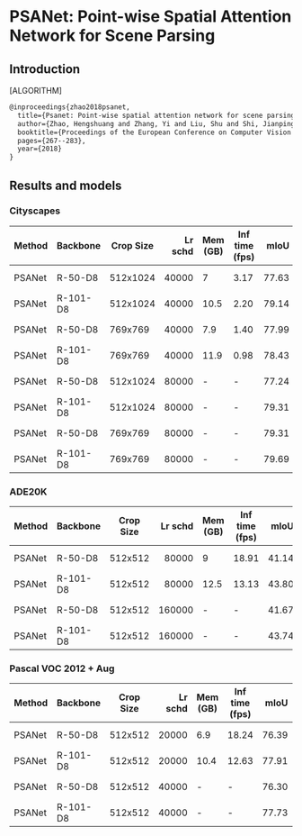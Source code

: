 # PSANet: Point-wise Spatial Attention Network for Scene Parsing

## Introduction

[ALGORITHM]

```latex
@inproceedings{zhao2018psanet,
  title={Psanet: Point-wise spatial attention network for scene parsing},
  author={Zhao, Hengshuang and Zhang, Yi and Liu, Shu and Shi, Jianping and Change Loy, Chen and Lin, Dahua and Jia, Jiaya},
  booktitle={Proceedings of the European Conference on Computer Vision (ECCV)},
  pages={267--283},
  year={2018}
}
```

## Results and models

### Cityscapes

| Method | Backbone | Crop Size | Lr schd | Mem (GB) | Inf time (fps) | mIoU  | mIoU(ms+flip) |                                                                                                                                                                                                 download                                                                                                                                                                                                 |
|--------|----------|-----------|--------:|----------|----------------|------:|--------------:|----------------------------------------------------------------------------------------------------------------------------------------------------------------------------------------------------------------------------------------------------------------------------------------------------------------------------------------------------------------------------------------------------------|
| PSANet | R-50-D8  | 512x1024  |   40000 |        7 |           3.17 | 77.63 |         79.04 | [model](https://download.openmmlab.com/mmsegmentation/v0.5/psanet/psanet_r50-d8_512x1024_40k_cityscapes/psanet_r50-d8_512x1024_40k_cityscapes_20200606_103117-99fac37c.pth) &#124; [log](https://download.openmmlab.com/mmsegmentation/v0.5/psanet/psanet_r50-d8_512x1024_40k_cityscapes/psanet_r50-d8_512x1024_40k_cityscapes_20200606_103117.log.json)     |
| PSANet | R-101-D8 | 512x1024  |   40000 |     10.5 |           2.20 | 79.14 |         80.19 | [model](https://download.openmmlab.com/mmsegmentation/v0.5/psanet/psanet_r101-d8_512x1024_40k_cityscapes/psanet_r101-d8_512x1024_40k_cityscapes_20200606_001418-27b9cfa7.pth) &#124; [log](https://download.openmmlab.com/mmsegmentation/v0.5/psanet/psanet_r101-d8_512x1024_40k_cityscapes/psanet_r101-d8_512x1024_40k_cityscapes_20200606_001418.log.json) |
| PSANet | R-50-D8  | 769x769   |   40000 |      7.9 |           1.40 | 77.99 |         79.64 | [model](https://download.openmmlab.com/mmsegmentation/v0.5/psanet/psanet_r50-d8_769x769_40k_cityscapes/psanet_r50-d8_769x769_40k_cityscapes_20200530_033717-d5365506.pth) &#124; [log](https://download.openmmlab.com/mmsegmentation/v0.5/psanet/psanet_r50-d8_769x769_40k_cityscapes/psanet_r50-d8_769x769_40k_cityscapes_20200530_033717.log.json)         |
| PSANet | R-101-D8 | 769x769   |   40000 |     11.9 |           0.98 | 78.43 |         80.26 | [model](https://download.openmmlab.com/mmsegmentation/v0.5/psanet/psanet_r101-d8_769x769_40k_cityscapes/psanet_r101-d8_769x769_40k_cityscapes_20200530_035107-997da1e6.pth) &#124; [log](https://download.openmmlab.com/mmsegmentation/v0.5/psanet/psanet_r101-d8_769x769_40k_cityscapes/psanet_r101-d8_769x769_40k_cityscapes_20200530_035107.log.json)     |
| PSANet | R-50-D8  | 512x1024  |   80000 | -        | -              | 77.24 |         78.69 | [model](https://download.openmmlab.com/mmsegmentation/v0.5/psanet/psanet_r50-d8_512x1024_80k_cityscapes/psanet_r50-d8_512x1024_80k_cityscapes_20200606_161842-ab60a24f.pth) &#124; [log](https://download.openmmlab.com/mmsegmentation/v0.5/psanet/psanet_r50-d8_512x1024_80k_cityscapes/psanet_r50-d8_512x1024_80k_cityscapes_20200606_161842.log.json)     |
| PSANet | R-101-D8 | 512x1024  |   80000 | -        | -              | 79.31 |         80.53 | [model](https://download.openmmlab.com/mmsegmentation/v0.5/psanet/psanet_r101-d8_512x1024_80k_cityscapes/psanet_r101-d8_512x1024_80k_cityscapes_20200606_161823-0f73a169.pth) &#124; [log](https://download.openmmlab.com/mmsegmentation/v0.5/psanet/psanet_r101-d8_512x1024_80k_cityscapes/psanet_r101-d8_512x1024_80k_cityscapes_20200606_161823.log.json) |
| PSANet | R-50-D8  | 769x769   |   80000 | -        | -              | 79.31 |         80.91 | [model](https://download.openmmlab.com/mmsegmentation/v0.5/psanet/psanet_r50-d8_769x769_80k_cityscapes/psanet_r50-d8_769x769_80k_cityscapes_20200606_225134-fe42f49e.pth) &#124; [log](https://download.openmmlab.com/mmsegmentation/v0.5/psanet/psanet_r50-d8_769x769_80k_cityscapes/psanet_r50-d8_769x769_80k_cityscapes_20200606_225134.log.json)         |
| PSANet | R-101-D8 | 769x769   |   80000 | -        | -              | 79.69 |         80.89 | [model](https://download.openmmlab.com/mmsegmentation/v0.5/psanet/psanet_r101-d8_769x769_80k_cityscapes/psanet_r101-d8_769x769_80k_cityscapes_20200606_214550-7665827b.pth) &#124; [log](https://download.openmmlab.com/mmsegmentation/v0.5/psanet/psanet_r101-d8_769x769_80k_cityscapes/psanet_r101-d8_769x769_80k_cityscapes_20200606_214550.log.json)     |

### ADE20K

| Method | Backbone | Crop Size | Lr schd | Mem (GB) | Inf time (fps) | mIoU  | mIoU(ms+flip) |                                                                                                                                                                                         download                                                                                                                                                                                         |
|--------|----------|-----------|--------:|----------|----------------|------:|--------------:|------------------------------------------------------------------------------------------------------------------------------------------------------------------------------------------------------------------------------------------------------------------------------------------------------------------------------------------------------------------------------------------|
| PSANet | R-50-D8  | 512x512   |   80000 |        9 |          18.91 | 41.14 |         41.91 | [model](https://download.openmmlab.com/mmsegmentation/v0.5/psanet/psanet_r50-d8_512x512_80k_ade20k/psanet_r50-d8_512x512_80k_ade20k_20200614_144141-835e4b97.pth) &#124; [log](https://download.openmmlab.com/mmsegmentation/v0.5/psanet/psanet_r50-d8_512x512_80k_ade20k/psanet_r50-d8_512x512_80k_ade20k_20200614_144141.log.json)         |
| PSANet | R-101-D8 | 512x512   |   80000 |     12.5 |          13.13 | 43.80 |         44.75 | [model](https://download.openmmlab.com/mmsegmentation/v0.5/psanet/psanet_r101-d8_512x512_80k_ade20k/psanet_r101-d8_512x512_80k_ade20k_20200614_185117-1fab60d4.pth) &#124; [log](https://download.openmmlab.com/mmsegmentation/v0.5/psanet/psanet_r101-d8_512x512_80k_ade20k/psanet_r101-d8_512x512_80k_ade20k_20200614_185117.log.json)     |
| PSANet | R-50-D8  | 512x512   |  160000 | -        | -              | 41.67 |         42.95 | [model](https://download.openmmlab.com/mmsegmentation/v0.5/psanet/psanet_r50-d8_512x512_160k_ade20k/psanet_r50-d8_512x512_160k_ade20k_20200615_161258-148077dd.pth) &#124; [log](https://download.openmmlab.com/mmsegmentation/v0.5/psanet/psanet_r50-d8_512x512_160k_ade20k/psanet_r50-d8_512x512_160k_ade20k_20200615_161258.log.json)     |
| PSANet | R-101-D8 | 512x512   |  160000 | -        | -              | 43.74 |         45.38 | [model](https://download.openmmlab.com/mmsegmentation/v0.5/psanet/psanet_r101-d8_512x512_160k_ade20k/psanet_r101-d8_512x512_160k_ade20k_20200615_161537-dbfa564c.pth) &#124; [log](https://download.openmmlab.com/mmsegmentation/v0.5/psanet/psanet_r101-d8_512x512_160k_ade20k/psanet_r101-d8_512x512_160k_ade20k_20200615_161537.log.json) |

### Pascal VOC 2012 + Aug

| Method | Backbone | Crop Size | Lr schd | Mem (GB) | Inf time (fps) | mIoU  | mIoU(ms+flip) |                                                                                                                                                                                           download                                                                                                                                                                                           |
|--------|----------|-----------|--------:|----------|----------------|------:|--------------:|----------------------------------------------------------------------------------------------------------------------------------------------------------------------------------------------------------------------------------------------------------------------------------------------------------------------------------------------------------------------------------------------|
| PSANet | R-50-D8  | 512x512   |   20000 |      6.9 |          18.24 | 76.39 |         77.34 | [model](https://download.openmmlab.com/mmsegmentation/v0.5/psanet/psanet_r50-d8_512x512_20k_voc12aug/psanet_r50-d8_512x512_20k_voc12aug_20200617_102413-2f1bbaa1.pth) &#124; [log](https://download.openmmlab.com/mmsegmentation/v0.5/psanet/psanet_r50-d8_512x512_20k_voc12aug/psanet_r50-d8_512x512_20k_voc12aug_20200617_102413.log.json)     |
| PSANet | R-101-D8 | 512x512   |   20000 |     10.4 |          12.63 | 77.91 |         79.30 | [model](https://download.openmmlab.com/mmsegmentation/v0.5/psanet/psanet_r101-d8_512x512_20k_voc12aug/psanet_r101-d8_512x512_20k_voc12aug_20200617_110624-946fef11.pth) &#124; [log](https://download.openmmlab.com/mmsegmentation/v0.5/psanet/psanet_r101-d8_512x512_20k_voc12aug/psanet_r101-d8_512x512_20k_voc12aug_20200617_110624.log.json) |
| PSANet | R-50-D8  | 512x512   |   40000 | -        | -              | 76.30 |         77.35 | [model](https://download.openmmlab.com/mmsegmentation/v0.5/psanet/psanet_r50-d8_512x512_40k_voc12aug/psanet_r50-d8_512x512_40k_voc12aug_20200613_161946-f596afb5.pth) &#124; [log](https://download.openmmlab.com/mmsegmentation/v0.5/psanet/psanet_r50-d8_512x512_40k_voc12aug/psanet_r50-d8_512x512_40k_voc12aug_20200613_161946.log.json)     |
| PSANet | R-101-D8 | 512x512   |   40000 | -        | -              | 77.73 |         79.05 | [model](https://download.openmmlab.com/mmsegmentation/v0.5/psanet/psanet_r101-d8_512x512_40k_voc12aug/psanet_r101-d8_512x512_40k_voc12aug_20200613_161946-1f560f9e.pth) &#124; [log](https://download.openmmlab.com/mmsegmentation/v0.5/psanet/psanet_r101-d8_512x512_40k_voc12aug/psanet_r101-d8_512x512_40k_voc12aug_20200613_161946.log.json) |
